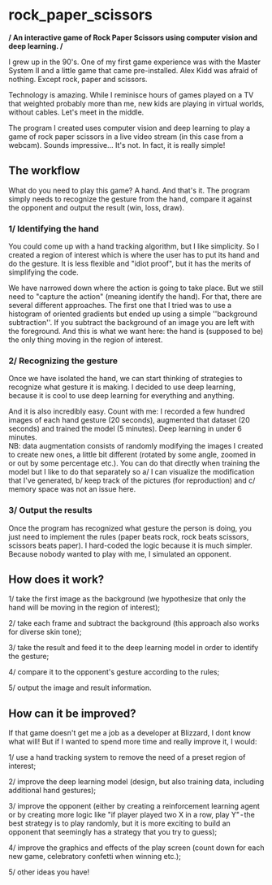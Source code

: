 # rock_paper_scissors
**/ An interactive game of Rock Paper Scissors using computer vision and deep learning. /**

I grew up in the 90's. One of my first game experience was with the Master System II and a little game that came pre-installed. Alex Kidd was afraid of nothing. Except rock, paper and scissors.   

Technology is amazing. While I reminisce hours of games played on a TV that weighted probably more than me, new kids are playing in virtual worlds, without cables. Let's meet in the middle.   

The program I created uses computer vision and deep learning to play a game of rock paper scissors in a live video stream (in this case from a webcam). Sounds impressive… It's not. In fact, it is really simple!

## The workflow   

What do you need to play this game? A hand. And that's it. The program simply needs to recognize the gesture from the hand, compare it against the opponent and output the result (win, loss, draw). 

### 1/ Identifying the hand   

You could come up with a hand tracking algorithm, but I like simplicity. So I created a region of interest which is where the user has to put its hand and do the gesture. It is less flexible and "idiot proof", but it has the merits of simplifying the code.   

We have narrowed down where the action is going to take place. But we still need to "capture the action" (meaning identify the hand). For that, there are several different approaches. The first one that I tried was to use a histogram of oriented gradients but ended up using a simple ''background subtraction''. If you subtract the background of an image you are left with the foreground. And this is what we want here: the hand is (supposed to be) the only thing moving in the region of interest.

### 2/ Recognizing the gesture   

Once we have isolated the hand, we can start thinking of strategies to recognize what gesture it is making. I decided to use deep learning, because it is cool to use deep learning for everything and anything.   

And it is also incredibly easy. Count with me: I recorded a few hundred images of each hand gesture (20 seconds), augmented that dataset (20 seconds) and trained the model (5 minutes). Deep learning in under 6 minutes.     
NB: data augmentation consists of randomly modifying the images I created to create new ones, a little bit different (rotated by some angle, zoomed in or out by some percentage etc.). You can do that directly when training the model but I like to do that separately so a/ I can visualize the modification that I've generated, b/ keep track of the pictures (for reproduction) and c/ memory space was not an issue here. 

### 3/ Output the results    

Once the program has recognized what gesture the person is doing, you just need to implement the rules (paper beats rock, rock beats scissors, scissors beats paper). I hard-coded the logic because it is much simpler. 
Because nobody wanted to play with me, I simulated an opponent. 

## How does it work?  

1/ take the first image as the background (we hypothesize that only the hand will be moving in the region of interest);   

2/ take each frame and subtract the background (this approach also works for diverse skin tone);   

3/ take the result and feed it to the deep learning model in order to identify the gesture;   

4/ compare it to the opponent's gesture according to the rules;    

5/ output the image and result information.   


## How can it be improved?
If that game doesn't get me a job as a developer at Blizzard, I dont know what will! But if I wanted to spend more time and really improve it, I would:   

1/ use a hand tracking system to remove the need of a preset region of interest;   

2/ improve the deep learning model (design, but also training data, including additional hand gestures);   

3/ improve the opponent (either by creating a reinforcement learning agent or by creating more logic like "if player played two X in a row, play Y" - the best strategy is to play randomly, but it is more exciting to build an opponent that seemingly has a strategy that you try to guess);   

4/ improve the graphics and effects of the play screen (count down for each new game, celebratory confetti when winning etc.);    

5/ other ideas you have!
